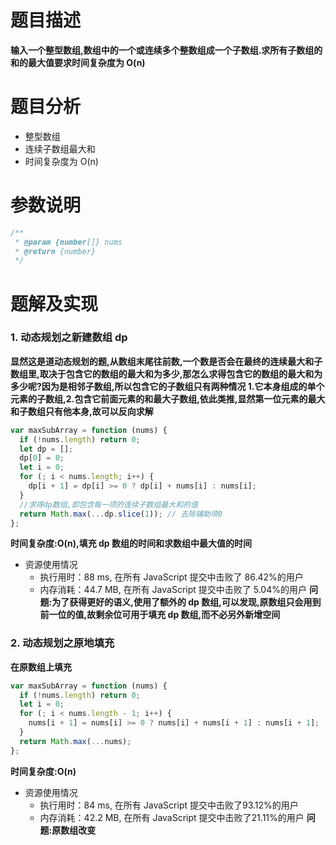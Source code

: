 # 题目描述

**输入一个整型数组,数组中的一个或连续多个整数组成一个子数组.求所有子数组的和的最大值要求时间复杂度为 O(n)**

# 题目分析

- 整型数组
- 连续子数组最大和
- 时间复杂度为 O(n)

# 参数说明
```js
/**
 * @param {number[]} nums
 * @return {number}
 */
```
# 题解及实现

### 1. 动态规划之新建数组 dp
   **显然这是道动态规划的题,从数组末尾往前数,一个数是否会在最终的连续最大和子数组里,取决于包含它的数组的最大和为多少,那怎么求得包含它的数组的最大和为多少呢?因为是相邻子数组,所以包含它的子数组只有两种情况 1.它本身组成的单个元素的子数组,2.包含它前面元素的和最大子数组,依此类推,显然第一位元素的最大和子数组只有他本身,故可以反向求解**

```js
var maxSubArray = function (nums) {
  if (!nums.length) return 0;
  let dp = [];
  dp[0] = 0;
  let i = 0;
  for (; i < nums.length; i++) {
    dp[i + 1] = dp[i] >= 0 ? dp[i] + nums[i] : nums[i];
  }
  //求得dp数组,即包含每一项的连续子数组最大和的值
  return Math.max(...dp.slice(1)); // 去除辅助项0
};
```

**时间复杂度:O(n),填充 dp 数组的时间和求数组中最大值的时间**

- 资源使用情况
  - 执行用时：88 ms, 在所有 JavaScript 提交中击败了 86.42%的用户
  - 内存消耗：44.7 MB, 在所有 JavaScript 提交中击败了 5.04%的用户
    **问题:为了获得更好的语义,使用了额外的 dp 数组,可以发现,原数组只会用到前一位的值,故剩余位可用于填充 dp 数组,而不必另外新增空间**

### 2. 动态规划之原地填充
   **在原数组上填充**

```js
var maxSubArray = function (nums) {
  if (!nums.length) return 0;
  let i = 0;
  for (; i < nums.length - 1; i++) {
    nums[i + 1] = nums[i] >= 0 ? nums[i] + nums[i + 1] : nums[i + 1];
  }
  return Math.max(...nums);
};
```
**时间复杂度:O(n)**

- 资源使用情况
  + 执行用时：84 ms, 在所有 JavaScript 提交中击败了93.12%的用户
  + 内存消耗：42.2 MB, 在所有 JavaScript 提交中击败了21.11%的用户
  **问题:原数组改变**

